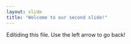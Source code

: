 ```yaml
---
layout: slide
title: "Welcome to our second slide!"
---
```

Editiding this file.
Use the left arrow to go back!
